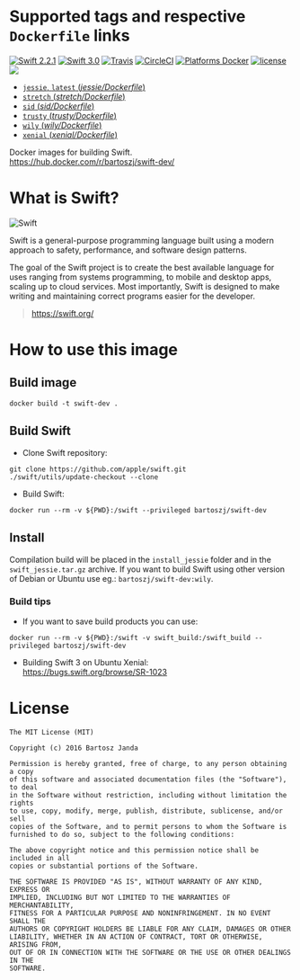 # Supported tags and respective `Dockerfile` links

[![Swift 2.2.1](https://img.shields.io/badge/Swift-2.2.1-orange.svg?style=flat)](https://swift.org/)
[![Swift 3.0](https://img.shields.io/badge/Swift-3.0-orange.svg?style=flat)](https://swift.org/)
[![Travis](https://img.shields.io/travis/bartoszj/docker-swift-dev.svg)](https://travis-ci.org/bartoszj/docker-swift-dev)
[![CircleCI](https://img.shields.io/circleci/project/bartoszj/docker-swift-dev.svg)](https://circleci.com/gh/bartoszj/docker-swift-dev)
[![Platforms Docker](https://img.shields.io/badge/Platforms-Docker-blue.svg?style=flat)](https://hub.docker.com/r/bartoszj/swift-dev/)
[![license](https://img.shields.io/github/license/bartoszj/docker-swift-dev.svg)](https://github.com/bartoszj/docker-swift-dev/blob/master/LICENSE)
[![](https://imagelayers.io/badge/bartoszj/swift-dev:latest.svg)](https://imagelayers.io/?images=bartoszj/swift-dev:latest 'Get your own badge on imagelayers.io')

- [`jessie`, `latest` (*jessie/Dockerfile*)](https://github.com/bartoszj/docker-swift-dev/blob/master/jessie/Dockerfile)
- [`stretch` (*stretch/Dockerfile*)](https://github.com/bartoszj/docker-swift-dev/blob/master/stretch/Dockerfile)
- [`sid` (*sid/Dockerfile*)](https://github.com/bartoszj/docker-swift-dev/blob/master/sid/Dockerfile)
- [`trusty` (*trusty/Dockerfile*)](https://github.com/bartoszj/docker-swift-dev/blob/master/trusty/Dockerfile)
- [`wily` (*wily/Dockerfile*)](https://github.com/bartoszj/docker-swift-dev/blob/master/wily/Dockerfile)
- [`xenial` (*xenial/Dockerfile*)](https://github.com/bartoszj/docker-swift-dev/blob/master/xenial/Dockerfile)

Docker images for building Swift.  
https://hub.docker.com/r/bartoszj/swift-dev/

# What is Swift?

![Swift](https://raw.githubusercontent.com/bartoszj/docker-swift-dev/master/docs/swift.png)

Swift is a general-purpose programming language built using a modern approach to safety, performance, and software design patterns.

The goal of the Swift project is to create the best available language for uses ranging from systems programming, to mobile and desktop apps, scaling up to cloud services. Most importantly, Swift is designed to make writing and maintaining correct programs easier for the developer.

> https://swift.org/

# How to use this image

## Build image

```
docker build -t swift-dev .
```

## Build Swift

- Clone Swift repository:

```
git clone https://github.com/apple/swift.git
./swift/utils/update-checkout --clone
```

- Build Swift:

```
docker run --rm -v ${PWD}:/swift --privileged bartoszj/swift-dev
```

## Install
Compilation build will be placed in the `install_jessie` folder and in the `swift_jessie.tar.gz` archive. If you want to build Swift using other version of Debian or Ubuntu use eg.: `bartoszj/swift-dev:wily`.

### Build tips
- If you want to save build products you can use:

```
docker run --rm -v ${PWD}:/swift -v swift_build:/swift_build --privileged bartoszj/swift-dev
```

- Building Swift 3 on Ubuntu Xenial:  
https://bugs.swift.org/browse/SR-1023

# License

```
The MIT License (MIT)

Copyright (c) 2016 Bartosz Janda

Permission is hereby granted, free of charge, to any person obtaining a copy
of this software and associated documentation files (the "Software"), to deal
in the Software without restriction, including without limitation the rights
to use, copy, modify, merge, publish, distribute, sublicense, and/or sell
copies of the Software, and to permit persons to whom the Software is
furnished to do so, subject to the following conditions:

The above copyright notice and this permission notice shall be included in all
copies or substantial portions of the Software.

THE SOFTWARE IS PROVIDED "AS IS", WITHOUT WARRANTY OF ANY KIND, EXPRESS OR
IMPLIED, INCLUDING BUT NOT LIMITED TO THE WARRANTIES OF MERCHANTABILITY,
FITNESS FOR A PARTICULAR PURPOSE AND NONINFRINGEMENT. IN NO EVENT SHALL THE
AUTHORS OR COPYRIGHT HOLDERS BE LIABLE FOR ANY CLAIM, DAMAGES OR OTHER
LIABILITY, WHETHER IN AN ACTION OF CONTRACT, TORT OR OTHERWISE, ARISING FROM,
OUT OF OR IN CONNECTION WITH THE SOFTWARE OR THE USE OR OTHER DEALINGS IN THE
SOFTWARE.
```
